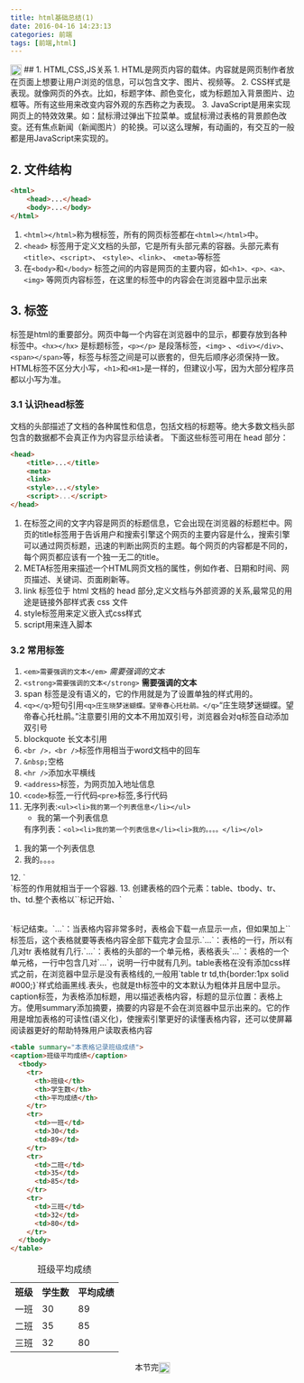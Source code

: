 ```yaml
---
title: html基础总结(1)
date: 2016-04-16 14:23:13
categories: 前端
tags: [前端,html]
---
```

<img src="http://www.emoji-cheat-sheet.com/graphics/emojis/cloud.png" height="20" width="20" align="absmiddle">
## 1. HTML,CSS,JS关系
1. HTML是网页内容的载体。内容就是网页制作者放在页面上想要让用户浏览的信息，可以包含文字、图片、视频等。
2. CSS样式是表现。就像网页的外衣。比如，标题字体、颜色变化，或为标题加入背景图片、边框等。所有这些用来改变内容外观的东西称之为表现。
3. JavaScript是用来实现网页上的特效效果。如：鼠标滑过弹出下拉菜单。或鼠标滑过表格的背景颜色改变。还有焦点新闻（新闻图片）的轮换。可以这么理解，有动画的，有交互的一般都是用JavaScript来实现的。
<!--more-->

## 2. 文件结构
``` html
<html>
    <head>...</head>
    <body>...</body>
</html>
```
1. `<html></html>`称为根标签，所有的网页标签都在`<html></html>`中。
2. `<head>` 标签用于定义文档的头部，它是所有头部元素的容器。头部元素有`<title>`、`<script>`、 `<style>`、`<link>`、 `<meta>`等标签
3. 在`<body>`和`</body>` 标签之间的内容是网页的主要内容，如`<h1>、<p>、<a>、<img>` 等网页内容标签，在这里的标签中的内容会在浏览器中显示出来

## 3. 标签
标签是html的重要部分。网页中每一个内容在浏览器中的显示，都要存放到各种标签中。`<hx></hx>` 是标题标签，`<p></p>` 是段落标签，`<img>` 、`<div></div>`、 `<span></span>`等，标签与标签之间是可以嵌套的，但先后顺序必须保持一致。HTML标签不区分大小写，`<h1>`和`<H1>`是一样的，但建议小写，因为大部分程序员都以小写为准。

### 3.1 认识head标签
文档的头部描述了文档的各种属性和信息，包括文档的标题等。绝大多数文档头部包含的数据都不会真正作为内容显示给读者。
下面这些标签可用在 head 部分：
``` html
<head>
    <title>...</title>
    <meta>
    <link>
    <style>...</style>
    <script>...</script>
</head>
```
1. 在<title>和</title>标签之间的文字内容是网页的标题信息，它会出现在浏览器的标题栏中。网页的title标签用于告诉用户和搜索引擎这个网页的主要内容是什么，搜索引擎可以通过网页标题，迅速的判断出网页的主题。每个网页的内容都是不同的，每个网页都应该有一个独一无二的title。
2. META标签用来描述一个HTML网页文档的属性，例如作者、日期和时间、网页描述、关键词、页面刷新等。
3. link 标签位于 html 文档的 head 部分,定义文档与外部资源的关系,最常见的用途是链接外部样式表 css 文件
4. style标签用来定义嵌入式css样式
5. script用来连入脚本

### 3.2 常用标签
1. `<em>需要强调的文本</em>` <em>需要强调的文本</em>
2. `<strong>需要强调的文本</strong>` <strong>需要强调的文本</strong>
3. span 标签是没有语义的，它的作用就是为了设置单独的样式用的。
4. `<q></q>`短句引用`<q>庄生晓梦迷蝴蝶。望帝春心托杜鹃。</q>`<q>庄生晓梦迷蝴蝶。望帝春心托杜鹃。</q>注意要引用的文本不用加双引号，浏览器会对q标签自动添加双引号
5. blockquote 长文本引用
6. `<br />，<br />`标签作用相当于word文档中的回车
7. `&nbsp;`空格
8. `<hr />`添加水平横线
9. `<address>`标签，为网页加入地址信息
10. `<code>`标签,一行代码`<pre>`标签,多行代码
11. 无序列表:`<ul><li>我的第一个列表信息</li></ul>`<ul><li>我的第一个列表信息</li></ul>有序列表：`<ol><li>我的第一个列表信息</li><li>我的。。。。</li></ol>`
<ol>
<li>我的第一个列表信息</li>
<li>我的。。。。</li>
</ol>
12. `<div>`标签的作用就相当于一个容器.
13. 创建表格的四个元素：table、tbody、tr、th、td.整个表格以`<table>`标记开始、`</table>`标记结束。`<tbody>…</tbody>`：当表格内容非常多时，表格会下载一点显示一点，但如果加上`<tbody>`标签后，这个表格就要等表格内容全部下载完才会显示.`<tr>…</tr>`：表格的一行，所以有几对tr 表格就有几行.`<th>…</th>`：表格的头部的一个单元格，表格表头`<td>…</td>`：表格的一个单元格，一行中包含几对`<td>...</td>`，说明一行中就有几列。table表格在没有添加css样式之前，在浏览器中显示是没有表格线的,一般用`table tr td,th{border:1px solid #000;}`样式给画黑线.表头，也就是th标签中的文本默认为粗体并且居中显示。caption标签，为表格添加标题，用以描述表格内容，标题的显示位置：表格上方。使用summary添加摘要，摘要的内容是不会在浏览器中显示出来的。它的作用是增加表格的可读性(语义化)，使搜索引擎更好的读懂表格内容，还可以使屏幕阅读器更好的帮助特殊用户读取表格内容

``` html
<table summary="本表格记录班级成绩">
<caption>班级平均成绩</caption>
  <tbody>
    <tr>
      <th>班级</th>
      <th>学生数</th>
      <th>平均成绩</th>
    </tr>
    <tr>
      <td>一班</td>
      <td>30</td>
      <td>89</td>
    </tr>
    <tr>
      <td>二班</td>
      <td>35</td>
      <td>85</td>
    </tr>
    <tr>
      <td>三班</td>
      <td>32</td>
      <td>80</td>
    </tr>
  </tbody>
</table>
```

<table summary="本表格记录班级成绩"><caption>班级平均成绩</caption><tbody><tr><th>班级</th><th>学生数</th><th>平均成绩</th></tr>
<tr><td>一班</td><td>30</td><td>89</td></tr>
<tr><td>二班</td><td>35</td><td>85</td></tr>
<tr><td>三班</td><td>32</td><td>80</td></tr>
</tbody></table>
<center>本节完<img src="http://www.emoji-cheat-sheet.com/graphics/emojis/smiley.png" height="20" width="20" align="absmiddle"></center>